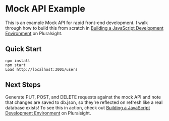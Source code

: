 # Mock API Example

This is an example Mock API for rapid front-end development. I walk through how to build this from scratch in [Building a JavaScript Development Environment](http://app.pluralsight.com/author/cory-house) on Pluralsight.

## Quick Start
```
npm install
npm start
Load http://localhost:3001/users
```

## Next Steps

Generate PUT, POST, and DELETE requests against the mock API and note that changes are saved to db.json, so they're reflected on refresh like a real database exists! To see this in action, check out [Building a JavaScript Development Environment](http://app.pluralsight.com/author/cory-house) on Pluralsight.
